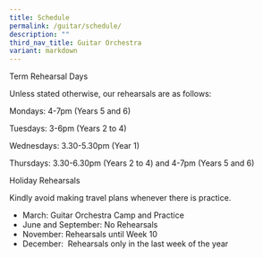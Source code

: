 ```yaml
---
title: Schedule
permalink: /guitar/schedule/
description: ""
third_nav_title: Guitar Orchestra
variant: markdown
---
```

Term Rehearsal Days

Unless stated otherwise, our rehearsals are as follows:

Mondays: 4-7pm (Years 5 and 6)

Tuesdays: 3-6pm (Years 2 to 4)

Wednesdays: 3.30-5.30pm (Year 1)

Thursdays: 3.30-6.30pm (Years 2 to 4) and 4-7pm (Years 5 and 6)

Holiday Rehearsals

Kindly avoid making travel plans whenever there is practice.

*   March: Guitar Orchestra Camp and Practice
*   June and September: No Rehearsals
*   November: Rehearsals until Week 10
*   December:  Rehearsals only in the last week of the year